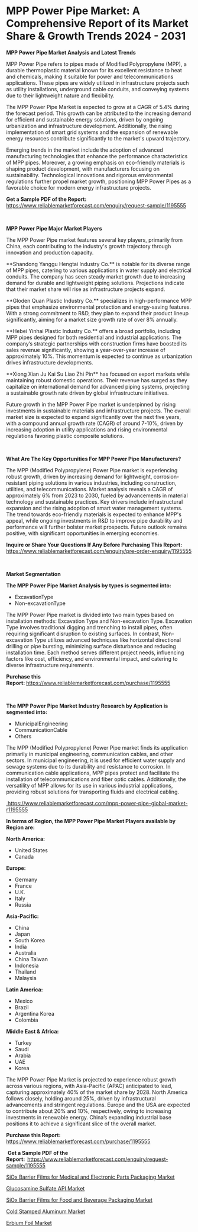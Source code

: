 <p><h1>MPP Power Pipe Market: A Comprehensive Report of its Market Share & Growth Trends 2024 - 2031</h1></p><p><strong>MPP Power Pipe Market Analysis and Latest Trends</strong></p>
<p><p>MPP Power Pipe refers to pipes made of Modified Polypropylene (MPP), a durable thermoplastic material known for its excellent resistance to heat and chemicals, making it suitable for power and telecommunications applications. These pipes are widely utilized in infrastructure projects such as utility installations, underground cable conduits, and conveying systems due to their lightweight nature and flexibility.</p><p>The MPP Power Pipe Market is expected to grow at a CAGR of 5.4% during the forecast period. This growth can be attributed to the increasing demand for efficient and sustainable energy solutions, driven by ongoing urbanization and infrastructure development. Additionally, the rising implementation of smart grid systems and the expansion of renewable energy resources contribute significantly to the market's upward trajectory.</p><p>Emerging trends in the market include the adoption of advanced manufacturing technologies that enhance the performance characteristics of MPP pipes. Moreover, a growing emphasis on eco-friendly materials is shaping product development, with manufacturers focusing on sustainability. Technological innovations and rigorous environmental regulations further propel market growth, positioning MPP Power Pipes as a favorable choice for modern energy infrastructure projects.</p></p>
<p><strong>Get a Sample PDF of the Report:&nbsp;</strong> <a href="https://www.reliablemarketforecast.com/enquiry/request-sample/1195555?utm_campaign=1097&utm_medium=2&utm_source=Github&utm_content=ia&utm_term=06122024&utm_id=mpp-power-pipe">https://www.reliablemarketforecast.com/enquiry/request-sample/1195555</a></p>
<p>&nbsp;</p>
<p><strong>MPP Power Pipe Major Market Players</strong></p>
<p><p>The MPP Power Pipe market features several key players, primarily from China, each contributing to the industry's growth trajectory through innovation and production capacity.</p><p>**Shandong Yanggu Hengtai Industry Co.** is notable for its diverse range of MPP pipes, catering to various applications in water supply and electrical conduits. The company has seen steady market growth due to increasing demand for durable and lightweight piping solutions. Projections indicate that their market share will rise as infrastructure projects expand.</p><p>**Gloden Quan Plastic Industry Co.** specializes in high-performance MPP pipes that emphasize environmental protection and energy-saving features. With a strong commitment to R&D, they plan to expand their product lineup significantly, aiming for a market size growth rate of over 8% annually.</p><p>**Hebei Yinhai Plastic Industry Co.** offers a broad portfolio, including MPP pipes designed for both residential and industrial applications. The company’s strategic partnerships with construction firms have boosted its sales revenue significantly, showing a year-over-year increase of approximately 10%. This momentum is expected to continue as urbanization drives infrastructure developments.</p><p>**Xiong Xian Ju Kai Su Liao Zhi Pin** has focused on export markets while maintaining robust domestic operations. Their revenue has surged as they capitalize on international demand for advanced piping systems, projecting a sustainable growth rate driven by global infrastructure initiatives.</p><p>Future growth in the MPP Power Pipe market is underpinned by rising investments in sustainable materials and infrastructure projects. The overall market size is expected to expand significantly over the next five years, with a compound annual growth rate (CAGR) of around 7-10%, driven by increasing adoption in utility applications and rising environmental regulations favoring plastic composite solutions.</p></p>
<p>&nbsp;</p>
<p><strong>What Are The Key Opportunities For MPP Power Pipe Manufacturers?</strong></p>
<p><p>The MPP (Modified Polypropylene) Power Pipe market is experiencing robust growth, driven by increasing demand for lightweight, corrosion-resistant piping solutions in various industries, including construction, utilities, and telecommunications. Market analysis reveals a CAGR of approximately 6% from 2023 to 2030, fueled by advancements in material technology and sustainable practices. Key drivers include infrastructural expansion and the rising adoption of smart water management systems. The trend towards eco-friendly materials is expected to enhance MPP's appeal, while ongoing investments in R&D to improve pipe durability and performance will further bolster market prospects. Future outlook remains positive, with significant opportunities in emerging economies.</p></p>
<p><strong>Inquire or Share Your Questions If Any Before Purchasing This Report:</strong> <a href="https://www.reliablemarketforecast.com/enquiry/pre-order-enquiry/1195555?utm_campaign=1097&utm_medium=2&utm_source=Github&utm_content=ia&utm_term=06122024&utm_id=mpp-power-pipe">https://www.reliablemarketforecast.com/enquiry/pre-order-enquiry/1195555</a></p>
<p>&nbsp;</p>
<p><strong>Market Segmentation</strong></p>
<p><strong>The MPP Power Pipe Market Analysis by types is segmented into:</strong></p>
<p><ul><li>ExcavationType</li><li>Non-excavationType</li></ul></p>
<p><p>The MPP Power Pipe market is divided into two main types based on installation methods: Excavation Type and Non-excavation Type. Excavation Type involves traditional digging and trenching to install pipes, often requiring significant disruption to existing surfaces. In contrast, Non-excavation Type utilizes advanced techniques like horizontal directional drilling or pipe bursting, minimizing surface disturbance and reducing installation time. Each method serves different project needs, influencing factors like cost, efficiency, and environmental impact, and catering to diverse infrastructure requirements.</p></p>
<p><strong>Purchase this Report:&nbsp;</strong><a href="https://www.reliablemarketforecast.com/purchase/1195555?utm_campaign=1097&utm_medium=2&utm_source=Github&utm_content=ia&utm_term=06122024&utm_id=mpp-power-pipe">https://www.reliablemarketforecast.com/purchase/1195555</a></p>
<p>&nbsp;</p>
<p><strong>The MPP Power Pipe Market Industry Research by Application is segmented into:</strong></p>
<p><ul><li>MunicipalEngineering</li><li>CommunicationCable</li><li>Others</li></ul></p>
<p><p>The MPP (Modified Polypropylene) Power Pipe market finds its application primarily in municipal engineering, communication cables, and other sectors. In municipal engineering, it is used for efficient water supply and sewage systems due to its durability and resistance to corrosion. In communication cable applications, MPP pipes protect and facilitate the installation of telecommunications and fiber optic cables. Additionally, the versatility of MPP allows for its use in various industrial applications, providing robust solutions for transporting fluids and electrical cabling.</p></p>
<p><a href="https://www.reliablemarketforecast.com/mpp-power-pipe-global-market-r1195555?utm_campaign=1097&utm_medium=2&utm_source=Github&utm_content=ia&utm_term=06122024&utm_id=mpp-power-pipe">&nbsp;https://www.reliablemarketforecast.com/mpp-power-pipe-global-market-r1195555</a></p>
<p><strong>In terms of Region, the MPP Power Pipe Market Players available by Region are:</strong></p>
<p>
    <p> <strong> North America: </strong>
        <ul>
            <li>United States</li>
            <li>Canada</li>
        </ul>
        </p> 
    <p> <strong> Europe: </strong>
        <ul>
            <li>Germany</li>
            <li>France</li>
            <li>U.K.</li>
            <li>Italy</li>
            <li>Russia</li>
        </ul>
        </p> 
    <p> <strong> Asia-Pacific: </strong>
        <ul>
            <li>China</li>
            <li>Japan</li>
            <li>South Korea</li>
            <li>India</li>
            <li>Australia</li>
            <li>China Taiwan</li>
            <li>Indonesia</li>
            <li>Thailand</li>
            <li>Malaysia</li>
        </ul>
        </p> 
    <p> <strong> Latin America: </strong>
        <ul>
            <li>Mexico</li>
            <li>Brazil</li>
            <li>Argentina Korea</li>
            <li>Colombia</li>
        </ul>
        </p> 
    <p> <strong> Middle East & Africa: </strong>
        <ul>
            <li>Turkey</li>
            <li>Saudi</li>
            <li>Arabia</li>
            <li>UAE</li>
            <li>Korea</li>
        </ul>
    </p>
    </p>
<p><p>The MPP Power Pipe Market is projected to experience robust growth across various regions, with Asia-Pacific (APAC) anticipated to lead, capturing approximately 40% of the market share by 2028. North America follows closely, holding around 25%, driven by infrastructural advancements and stringent regulations. Europe and the USA are expected to contribute about 20% and 10%, respectively, owing to increasing investments in renewable energy. China’s expanding industrial base positions it to achieve a significant slice of the overall market.</p></p>
<p><strong>Purchase this Report: </strong><a href="https://www.reliablemarketforecast.com/purchase/1195555?utm_campaign=1097&utm_medium=2&utm_source=Github&utm_content=ia&utm_term=06122024&utm_id=mpp-power-pipe">https://www.reliablemarketforecast.com/purchase/1195555</a></p>
<p>&nbsp;<strong>Get a Sample PDF of the Report:&nbsp;&nbsp;</strong><a href="https://www.reliablemarketforecast.com/enquiry/request-sample/1195555?utm_campaign=1097&utm_medium=2&utm_source=Github&utm_content=ia&utm_term=06122024&utm_id=mpp-power-pipe">https://www.reliablemarketforecast.com/enquiry/request-sample/1195555</a></p>
<p><strong></strong></p>
<p><p><a href="https://github.com/ryanbell8967/Market-Research-Report-List-1/blob/main/siox-barrier-films-for-medical-and-electronic-parts-packaging-market.md?utm_campaign=1097&utm_medium=2&utm_source=Github&utm_content=ia&utm_term=06122024&utm_id=mpp-power-pipe">SiOx Barrier Films for Medical and Electronic Parts Packaging Market</a></p><p><a href="https://issuu.com/reportprime-2/docs/glucosamine-sulfate-api-market-size-2030.pptx?utm_campaign=1097&utm_medium=2&utm_source=Github&utm_content=ia&utm_term=06122024&utm_id=mpp-power-pipe">Glucosamine Sulfate API Market</a></p><p><a href="https://github.com/yoshih12/Market-Research-Report-List-4/blob/main/siox-barrier-films-for-food-and-beverage-packaging-market.md?utm_campaign=1097&utm_medium=2&utm_source=Github&utm_content=ia&utm_term=06122024&utm_id=mpp-power-pipe">SiOx Barrier Films for Food and Beverage Packaging Market</a></p><p><a href="https://issuu.com/reportprime-2/docs/cold-stamped-aluminum-market-size-2030.pptx?utm_campaign=1097&utm_medium=2&utm_source=Github&utm_content=ia&utm_term=06122024&utm_id=mpp-power-pipe">Cold Stamped Aluminum Market</a></p><p><a href="https://www.linkedin.com/pulse/size-globalerbium-foil-market-compounded-annual-growth-rate-s1mjc?utm_campaign=1097&utm_medium=2&utm_source=Github&utm_content=ia&utm_term=06122024&utm_id=mpp-power-pipe">Erbium Foil Market</a></p></p>